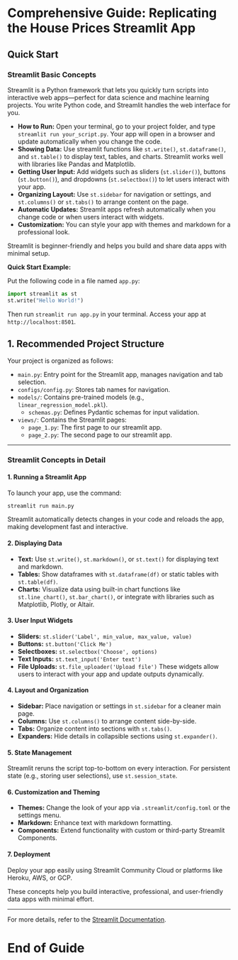 # Comprehensive Guide: Replicating the House Prices Streamlit App

## Quick Start

### Streamlit Basic Concepts
Streamlit is a Python framework that lets you quickly turn scripts into interactive web apps—perfect for data science and machine learning projects. You write Python code, and Streamlit handles the web interface for you.

- **How to Run:** Open your terminal, go to your project folder, and type `streamlit run your_script.py`. Your app will open in a browser and update automatically when you change the code.
- **Showing Data:** Use streamlit functions like `st.write()`, `st.dataframe()`, and `st.table()` to display text, tables, and charts. Streamlit works well with libraries like Pandas and Matplotlib.
- **Getting User Input:** Add widgets such as sliders (`st.slider()`), buttons (`st.button()`), and dropdowns (`st.selectbox()`) to let users interact with your app.
- **Organizing Layout:** Use `st.sidebar` for navigation or settings, and `st.columns()` or `st.tabs()` to arrange content on the page.
- **Automatic Updates:** Streamlit apps refresh automatically when you change code or when users interact with widgets.
- **Customization:** You can style your app with themes and markdown for a professional look.

Streamlit is beginner-friendly and helps you build and share data apps with minimal setup.

**Quick Start Example:**

Put the following code in a file named `app.py`:
```python
import streamlit as st
st.write("Hello World!")
```
Then run `streamlit run app.py` in your terminal.
Access your app at `http://localhost:8501`.


## 1. Recommended Project Structure

Your project is organized as follows:
- `main.py`: Entry point for the Streamlit app, manages navigation and tab selection.
- `configs/config.py`: Stores tab names for navigation.
- `models/`: Contains pre-trained models (e.g., `linear_regression_model.pkl`).
  - `schemas.py`: Defines Pydantic schemas for input validation.
- `views/`: Contains the Streamlit pages:
  - `page_1.py`: The first page to our streamlit app.
  - `page_2.py`: The second page to our streamlit app.

---

### Streamlit Concepts in Detail

#### 1. Running a Streamlit App
To launch your app, use the command:
```bash
streamlit run main.py
```
Streamlit automatically detects changes in your code and reloads the app, making development fast and interactive.

#### 2. Displaying Data
- **Text:** Use `st.write()`, `st.markdown()`, or `st.text()` for displaying text and markdown.
- **Tables:** Show dataframes with `st.dataframe(df)` or static tables with `st.table(df)`.
- **Charts:** Visualize data using built-in chart functions like `st.line_chart()`, `st.bar_chart()`, or integrate with libraries such as Matplotlib, Plotly, or Altair.

#### 3. User Input Widgets
- **Sliders:** `st.slider('Label', min_value, max_value, value)`
- **Buttons:** `st.button('Click Me')`
- **Selectboxes:** `st.selectbox('Choose', options)`
- **Text Inputs:** `st.text_input('Enter text')`
- **File Uploads:** `st.file_uploader('Upload file')`
These widgets allow users to interact with your app and update outputs dynamically.

#### 4. Layout and Organization
- **Sidebar:** Place navigation or settings in `st.sidebar` for a cleaner main page.
- **Columns:** Use `st.columns()` to arrange content side-by-side.
- **Tabs:** Organize content into sections with `st.tabs()`.
- **Expanders:** Hide details in collapsible sections using `st.expander()`.

#### 5. State Management
Streamlit reruns the script top-to-bottom on every interaction. For persistent state (e.g., storing user selections), use `st.session_state`.

#### 6. Customization and Theming
- **Themes:** Change the look of your app via `.streamlit/config.toml` or the settings menu.
- **Markdown:** Enhance text with markdown formatting.
- **Components:** Extend functionality with custom or third-party Streamlit Components.

#### 7. Deployment
Deploy your app easily using Streamlit Community Cloud or platforms like Heroku, AWS, or GCP.

These concepts help you build interactive, professional, and user-friendly data apps with minimal effort.

---

For more details, refer to the [Streamlit Documentation](https://docs.streamlit.io/).

# End of Guide
